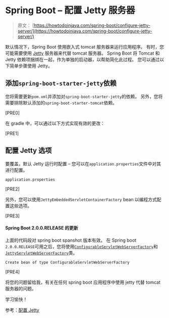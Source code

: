 # Spring Boot – 配置 Jetty 服务器

> 原文： [https://howtodoinjava.com/spring-boot/configure-jetty-server/](https://howtodoinjava.com/spring-boot/configure-jetty-server/)

默认情况下，Spring Boot 使用嵌入式 tomcat 服务器来运行应用程序。 有时，您可能需要使用 [Jetty](https://www.eclipse.org/jetty/) 服务器来代替 tomcat 服务器。 Spring Boot 将 Tomcat 和 Jetty 依赖项捆绑在一起，作为单独的启动器，以帮助简化此过程。 您可以通过以下简单步骤使用 Jetty。

## 添加`spring-boot-starter-jetty`依赖

您将需要更新`pom.xml`并添加对`spring-boot-starter-jetty`的依赖。 另外，您将需要排除默认添加的`spring-boot-starter-tomcat`依赖。

[PRE0]

在 gradle 中，可以通过以下方式实现有效的更改：

[PRE1]

## 配置 Jetty 选项

要覆盖，默认 Jetty 运行时配置 – 您可以在`application.properties`文件中对其进行配置。

`application.properties`

[PRE2]

另外，您可以使用`JettyEmbeddedServletContainerFactory` bean 以编程方式配置这些选项。

[PRE3]

#### Spring Boot 2.0.0.RELEASE 的更新

上面的代码段对 spring boot spanshot 版本有效。 在 Spring boot `2.0.0.RELEASE`可用之后，您将使用[`ConfigurableServletWebServerFactory`](https://docs.spring.io/spring-boot/docs/current/api/org/springframework/boot/web/servlet/server/ConfigurableServletWebServerFactory.html)和[`JettyServletWebServerFactory`](https://docs.spring.io/spring-boot/docs/current/api/org/springframework/boot/web/embedded/jetty/JettyServletWebServerFactory.html)类。

`Create bean of type ConfigurableServletWebServerFactory`

[PRE4]

将您的问题留给我，有关在任何 spring boot 应用程序中使用 jetty 代替 tomcat 服务器的问题。

学习愉快！

参考：[配置 Jetty](https://docs.spring.io/spring-boot/docs/current/reference/htmlsingle/#howto-use-another-web-server)